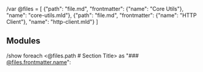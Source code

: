 /var @files = [
  {"path": "file.md", "frontmatter": {"name": "Core Utils"}, "name": "core-utils.mld"},
  {"path": "file.md", "frontmatter": {"name": "HTTP Client"}, "name": "http-client.mld"}
]

## Modules
/show foreach <@files.path # Section Title> as "### [@files.frontmatter.name](./@files.name)":
